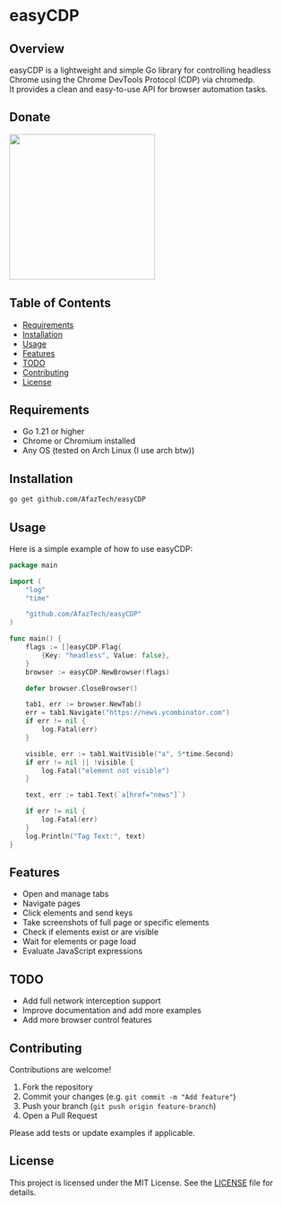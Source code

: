 # easyCDP

## Overview

easyCDP is a lightweight and simple Go library for controlling headless Chrome using the Chrome DevTools Protocol (CDP) via chromedp.  
It provides a clean and easy-to-use API for browser automation tasks.

## Donate

<a href="http://www.coffeete.ir/afaz">
  <img src="http://www.coffeete.ir/images/buttons/lemonchiffon.png" width="260" />
</a>

## Table of Contents

- [Requirements](#requirements)
- [Installation](#installation)
- [Usage](#usage)
- [Features](#features)
- [TODO](#todo)
- [Contributing](#contributing)
- [License](#license)

## Requirements

- Go 1.21 or higher  
- Chrome or Chromium installed  
- Any OS (tested on Arch Linux (I use arch btw))

## Installation

```bash
go get github.com/AfazTech/easyCDP
````

## Usage

Here is a simple example of how to use easyCDP:

```go
package main

import (
	"log"
	"time"

	"github.com/AfazTech/easyCDP"
)

func main() {
	flags := []easyCDP.Flag{
		{Key: "headless", Value: false},
	}
	browser := easyCDP.NewBrowser(flags)

	defer browser.CloseBrowser()

	tab1, err := browser.NewTab()
	err = tab1.Navigate("https://news.ycombinator.com")
	if err != nil {
		log.Fatal(err)
	}

	visible, err := tab1.WaitVisible("a", 5*time.Second)
	if err != nil || !visible {
		log.Fatal("element not visible")
	}

	text, err := tab1.Text(`a[href="news"]`)

	if err != nil {
		log.Fatal(err)
	}
	log.Println("Tag Text:", text)
}

```

## Features

* Open and manage tabs
* Navigate pages
* Click elements and send keys
* Take screenshots of full page or specific elements
* Check if elements exist or are visible
* Wait for elements or page load
* Evaluate JavaScript expressions

## TODO

* Add full network interception support
* Improve documentation and add more examples
* Add more browser control features

## Contributing

Contributions are welcome!

1. Fork the repository
2. Commit your changes (e.g. `git commit -m "Add feature"`)
3. Push your branch (`git push origin feature-branch`)
4. Open a Pull Request

Please add tests or update examples if applicable.

## License

This project is licensed under the MIT License. See the [LICENSE](https://github.com/AfazTech/easyCDP/blob/main/LICENSE) file for details.